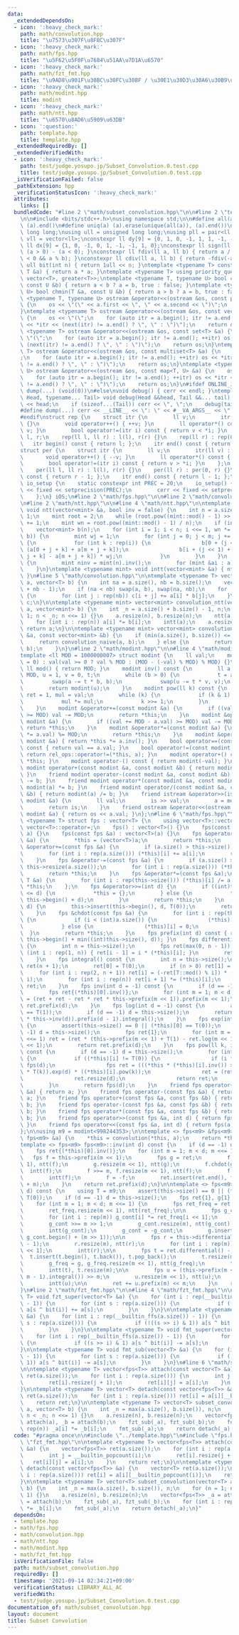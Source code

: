 ```yaml
---
data:
  _extendedDependsOn:
  - icon: ':heavy_check_mark:'
    path: math/convolution.hpp
    title: "\u7573\u307F\u8FBC\u307F"
  - icon: ':heavy_check_mark:'
    path: math/fps.hpp
    title: "\u5F62\u5F0F\u7684\u51AA\u7D1A\u6570"
  - icon: ':heavy_check_mark:'
    path: math/fzt_fmt.hpp
    title: "\u9AD8\u901F\u30BC\u30FC\u30BF / \u30E1\u30D3\u30A6\u30B9\u5909\u63DB"
  - icon: ':heavy_check_mark:'
    path: math/modint.hpp
    title: modint
  - icon: ':heavy_check_mark:'
    path: math/ntt.hpp
    title: "\u6570\u8AD6\u5909\u63DB"
  - icon: ':question:'
    path: template.hpp
    title: template.hpp
  _extendedRequiredBy: []
  _extendedVerifiedWith:
  - icon: ':heavy_check_mark:'
    path: test/judge.yosupo.jp/Subset_Convolution.0.test.cpp
    title: test/judge.yosupo.jp/Subset_Convolution.0.test.cpp
  _isVerificationFailed: false
  _pathExtension: hpp
  _verificationStatusIcon: ':heavy_check_mark:'
  attributes:
    links: []
  bundledCode: "#line 2 \"math/subset_convolution.hpp\"\n\n#line 2 \"template.hpp\"\
    \n\n#include <bits/stdc++.h>\nusing namespace std;\n\n#define all(a) (a).begin(),\
    \ (a).end()\n#define uniq(a) (a).erase(unique(all(a)), (a).end())\nusing ll =\
    \ long long;\nusing ull = unsigned long long;\nusing pll = pair<ll, ll>;\nusing\
    \ vll = vector<ll>;\nconstexpr ll dy[9] = {0, 1, 0, -1, 1, 1, -1, -1, 0};\nconstexpr\
    \ ll dx[9] = {1, 0, -1, 0, 1, -1, -1, 1, 0};\nconstexpr ll sign(ll a) { return\
    \ (a > 0) - (a < 0); }\nconstexpr ll fdiv(ll a, ll b) { return a / b - ((a ^ b)\
    \ < 0 && a % b); }\nconstexpr ll cdiv(ll a, ll b) { return -fdiv(-a, b); }\nconstexpr\
    \ ull bit(int n) { return 1ull << n; }\ntemplate <typename T> constexpr T sq(const\
    \ T &a) { return a * a; }\ntemplate <typename T> using priority_queue_rev = priority_queue<T,\
    \ vector<T>, greater<T>>;\ntemplate <typename T, typename U> bool chmax(T &a,\
    \ const U &b) { return a < b ? a = b, true : false; }\ntemplate <typename T, typename\
    \ U> bool chmin(T &a, const U &b) { return a > b ? a = b, true : false; }\ntemplate\
    \ <typename T, typename U> ostream &operator<<(ostream &os, const pair<T, U> &a)\
    \ {\n    os << \"(\" << a.first << \", \" << a.second << \")\";\n    return os;\n\
    }\ntemplate <typename T> ostream &operator<<(ostream &os, const vector<T> &a)\
    \ {\n    os << \"(\";\n    for (auto itr = a.begin(); itr != a.end(); ++itr) os\
    \ << *itr << (next(itr) != a.end() ? \", \" : \")\");\n    return os;\n}\ntemplate\
    \ <typename T> ostream &operator<<(ostream &os, const set<T> &a) {\n    os <<\
    \ \"(\";\n    for (auto itr = a.begin(); itr != a.end(); ++itr) os << *itr <<\
    \ (next(itr) != a.end() ? \", \" : \")\");\n    return os;\n}\ntemplate <typename\
    \ T> ostream &operator<<(ostream &os, const multiset<T> &a) {\n    os << \"(\"\
    ;\n    for (auto itr = a.begin(); itr != a.end(); ++itr) os << *itr << (next(itr)\
    \ != a.end() ? \", \" : \")\");\n    return os;\n}\ntemplate <typename T, typename\
    \ U> ostream &operator<<(ostream &os, const map<T, U> &a) {\n    os << \"(\";\n\
    \    for (auto itr = a.begin(); itr != a.end(); ++itr) os << *itr << (next(itr)\
    \ != a.end() ? \", \" : \")\");\n    return os;\n}\n#ifdef ONLINE_JUDGE\n#define\
    \ dump(...) (void(0))\n#else\nvoid debug() { cerr << endl; }\ntemplate <typename\
    \ Head, typename... Tail> void debug(Head &&head, Tail &&... tail) {\n    cerr\
    \ << head;\n    if (sizeof...(Tail)) cerr << \", \";\n    debug(tail...);\n}\n\
    #define dump(...) cerr << __LINE__ << \": \" << #__VA_ARGS__ << \" = \", debug(__VA_ARGS__)\n\
    #endif\nstruct rep {\n    struct itr {\n        ll v;\n        itr(ll v) : v(v)\
    \ {}\n        void operator++() { ++v; }\n        ll operator*() const { return\
    \ v; }\n        bool operator!=(itr i) const { return v < *i; }\n    };\n    ll\
    \ l, r;\n    rep(ll l, ll r) : l(l), r(r) {}\n    rep(ll r) : rep(0, r) {}\n \
    \   itr begin() const { return l; };\n    itr end() const { return r; };\n};\n\
    struct per {\n    struct itr {\n        ll v;\n        itr(ll v) : v(v) {}\n \
    \       void operator++() { --v; }\n        ll operator*() const { return v; }\n\
    \        bool operator!=(itr i) const { return v > *i; }\n    };\n    ll l, r;\n\
    \    per(ll l, ll r) : l(l), r(r) {}\n    per(ll r) : per(0, r) {}\n    itr begin()\
    \ const { return r - 1; };\n    itr end() const { return l - 1; };\n};\nstruct\
    \ io_setup {\n    static constexpr int PREC = 20;\n    io_setup() {\n        cout\
    \ << fixed << setprecision(PREC);\n        cerr << fixed << setprecision(PREC);\n\
    \    };\n} iOS;\n#line 2 \"math/fps.hpp\"\n\n#line 2 \"math/convolution.hpp\"\n\
    \n#line 2 \"math/ntt.hpp\"\n\n#line 4 \"math/ntt.hpp\"\n\ntemplate <typename mint>\
    \ void ntt(vector<mint> &a, bool inv = false) {\n    int n = a.size(), m = n >>\
    \ 1;\n    mint root = 2;\n    while (root.pow((mint::mod() - 1) >> 1) == 1) root\
    \ += 1;\n    mint wn = root.pow((mint::mod() - 1) / n);\n    if (inv) wn = wn.inv();\n\
    \    vector<mint> b(n);\n    for (int i = 1; i < n; i <<= 1, wn *= wn, swap(a,\
    \ b)) {\n        mint wj = 1;\n        for (int j = 0; j < m; j += i, wj *= wn)\
    \ {\n            for (int k : rep(i)) {\n                b[0 + (j << 1) + k] =\
    \ (a[0 + j + k] + a[m + j + k]);\n                b[i + (j << 1) + k] = (a[0 +\
    \ j + k] - a[m + j + k]) * wj;\n            }\n        }\n    }\n    if (inv)\
    \ {\n        mint ninv = mint(n).inv();\n        for (mint &ai : a) ai *= ninv;\n\
    \    }\n}\ntemplate <typename mint> void intt(vector<mint> &a) { ntt(a, true);\
    \ }\n#line 5 \"math/convolution.hpp\"\n\ntemplate <typename T> vector<T> convolution_naive(vector<T>\
    \ a, vector<T> b) {\n    int na = a.size(), nb = b.size();\n    vector<T> c(na\
    \ + nb - 1);\n    if (na < nb) swap(a, b), swap(na, nb);\n    for (int i : rep(na))\
    \ {\n        for (int j : rep(nb)) c[i + j] += a[i] * b[j];\n    }\n    return\
    \ c;\n}\n\ntemplate <typename mint> vector<mint> convolution_ntt(vector<mint>\
    \ a, vector<mint> b) {\n    int _n = a.size() + b.size() - 1, n;\n    for (n =\
    \ 1; n < _n; n <<= 1) {}\n    a.resize(n), b.resize(n);\n    ntt(a), ntt(b);\n\
    \    for (int i : rep(n)) a[i] *= b[i];\n    intt(a);\n    a.resize(_n);\n   \
    \ return a;\n}\n\ntemplate <typename mint> vector<mint> convolution(const vector<mint>\
    \ &a, const vector<mint> &b) {\n    if (min(a.size(), b.size()) <= 60) {\n   \
    \     return convolution_naive(a, b);\n    } else {\n        return convolution_ntt(a,\
    \ b);\n    }\n}\n#line 2 \"math/modint.hpp\"\n\n#line 4 \"math/modint.hpp\"\n\n\
    template <ll MOD = 1000000007> struct modint {\n    ll val;\n    modint(ll val\
    \ = 0) : val(val >= 0 ? val % MOD : (MOD - (-val) % MOD) % MOD) {}\n    static\
    \ ll mod() { return MOD; }\n    modint inv() const {\n        ll a = val, b =\
    \ MOD, u = 1, v = 0, t;\n        while (b > 0) {\n            t = a / b;\n   \
    \         swap(a -= t * b, b);\n            swap(u -= t * v, v);\n        }\n\
    \        return modint(u);\n    }\n    modint pow(ll k) const {\n        modint\
    \ ret = 1, mul = val;\n        while (k) {\n            if (k & 1) ret *= mul;\n\
    \            mul *= mul;\n            k >>= 1;\n        }\n        return ret;\n\
    \    }\n    modint &operator+=(const modint &a) {\n        if ((val += a.val)\
    \ >= MOD) val -= MOD;\n        return *this;\n    }\n    modint &operator-=(const\
    \ modint &a) {\n        if ((val += MOD - a.val) >= MOD) val -= MOD;\n       \
    \ return *this;\n    }\n    modint &operator*=(const modint &a) {\n        (val\
    \ *= a.val) %= MOD;\n        return *this;\n    }\n    modint &operator/=(const\
    \ modint &a) { return *this *= a.inv(); }\n    bool operator==(const modint &a)\
    \ const { return val == a.val; }\n    bool operator!=(const modint &a) const {\
    \ return rel_ops::operator!=(*this, a); }\n    modint operator+() const { return\
    \ *this; }\n    modint operator-() const { return modint(-val); }\n    friend\
    \ modint operator+(const modint &a, const modint &b) { return modint(a) += b;\
    \ }\n    friend modint operator-(const modint &a, const modint &b) { return modint(a)\
    \ -= b; }\n    friend modint operator*(const modint &a, const modint &b) { return\
    \ modint(a) *= b; }\n    friend modint operator/(const modint &a, const modint\
    \ &b) { return modint(a) /= b; }\n    friend istream &operator>>(istream &is,\
    \ modint &a) {\n        ll val;\n        is >> val;\n        a = modint(val);\n\
    \        return is;\n    }\n    friend ostream &operator<<(ostream &os, const\
    \ modint &a) { return os << a.val; }\n};\n#line 6 \"math/fps.hpp\"\n\ntemplate\
    \ <typename T> struct fps : vector<T> {\n    using vector<T>::vector;\n    using\
    \ vector<T>::operator=;\n    fps() : vector<T>() {}\n    fps(const T &a) : vector<T>(1,\
    \ a) {}\n    fps(const fps &a) : vector<T>(a) {}\n    fps &operator=(const fps\
    \ &a) {\n        *this = (vector<T>)a;\n        return *this;\n    }\n    fps\
    \ &operator+=(const fps &a) {\n        if (a.size() > this->size()) this->resize(a.size());\n\
    \        for (int i : rep(a.size())) (*this)[i] += a[i];\n        return *this;\n\
    \    }\n    fps &operator-=(const fps &a) {\n        if (a.size() > this->size())\
    \ this->resize(a.size());\n        for (int i : rep(a.size())) (*this)[i] -= a[i];\n\
    \        return *this;\n    }\n    fps &operator*=(const fps &a);\n    fps &operator/=(const\
    \ T &a) {\n        for (int i : rep(this->size())) (*this)[i] /= a;\n        return\
    \ *this;\n    };\n    fps &operator>>=(int d) {\n        if ((int)this->size()\
    \ <= d) {\n            *this = {};\n        } else {\n            this->erase(this->begin(),\
    \ this->begin() + d);\n        }\n        return *this;\n    }\n    fps &operator<<=(int\
    \ d) {\n        this->insert(this->begin(), d, T(0));\n        return *this;\n\
    \    }\n    fps &chdot(const fps &a) {\n        for (int i : rep(this->size()))\
    \ {\n            if (i < (int)a.size()) {\n                (*this)[i] *= a[i];\n\
    \            } else {\n                (*this)[i] = 0;\n            }\n      \
    \  }\n        return *this;\n    }\n    fps prefix(int d) const { return fps(this->begin(),\
    \ this->begin() + min((int)this->size(), d)); }\n    fps differential() const\
    \ {\n        int n = this->size();\n        fps ret(max(0, n - 1));\n        for\
    \ (int i : rep(1, n)) { ret[i - 1] = i * (*this)[i]; }\n        return ret;\n\
    \    }\n    fps integral() const {\n        int n = this->size();\n        fps\
    \ ret(n + 1);\n        ret[0] = T(0);\n        if (n > 0) ret[1] = T(1);\n   \
    \     for (int i : rep(2, n + 1)) ret[i] = (-ret[T::mod() % i]) * (T::mod() /\
    \ i);\n        for (int i : rep(n)) ret[i + 1] *= (*this)[i];\n        return\
    \ ret;\n    }\n    fps inv(int d = -1) const {\n        if (d == -1) d = this->size();\n\
    \        fps ret{(*this)[0].inv()};\n        for (int m = 1; m < d; m <<= 1) ret\
    \ = (ret + ret - ret * ret * this->prefix(m << 1)).prefix(m << 1);\n        return\
    \ ret.prefix(d);\n    }\n    fps log(int d = -1) const {\n        assert((*this)[0]\
    \ == T(1));\n        if (d == -1) d = this->size();\n        return (this->differential()\
    \ * this->inv(d)).prefix(d - 1).integral();\n    }\n    fps exp(int d = -1) const\
    \ {\n        assert(this->size() == 0 || (*this)[0] == T(0));\n        if (d ==\
    \ -1) d = this->size();\n        fps ret{1};\n        for (int m = 1; m < d; m\
    \ <<= 1) ret = (ret * (this->prefix(m << 1) + T(1) - ret.log(m << 1))).prefix(m\
    \ << 1);\n        return ret.prefix(d);\n    }\n    fps pow(ll k, int d = -1)\
    \ const {\n        if (d == -1) d = this->size();\n        for (int i : rep(this->size()))\
    \ {\n            if ((*this)[i] != T(0)) {\n                if (i * k > d) return\
    \ fps(d);\n                fps ret = (((*this * (*this)[i].inv()) >> i).log(d)\
    \ * T(k)).exp(d) * ((*this)[i].pow(k));\n                ret = (ret << (i * k)).prefix(d);\n\
    \                ret.resize(d);\n                return ret;\n            }\n\
    \        }\n        return fps(d);\n    }\n    friend fps operator+(const fps\
    \ &a) { return a; }\n    friend fps operator-(const fps &a) { return fps() -=\
    \ a; }\n    friend fps operator+(const fps &a, const fps &b) { return fps(a) +=\
    \ b; }\n    friend fps operator-(const fps &a, const fps &b) { return fps(a) -=\
    \ b; }\n    friend fps operator*(const fps &a, const fps &b) { return fps(a) *=\
    \ b; }\n    friend fps operator>>(const fps &a, int d) { return fps(a) >>= d;\
    \ }\n    friend fps operator<<(const fps &a, int d) { return fps(a) <<= d; }\n\
    };\n\nusing m9 = modint<998244353>;\n\ntemplate <> fps<m9> &fps<m9>::operator*=(const\
    \ fps<m9> &a) {\n    *this = convolution(*this, a);\n    return *this;\n}\n\n\
    template <> fps<m9> fps<m9>::inv(int d) const {\n    if (d == -1) d = this->size();\n\
    \    fps ret{(*this)[0].inv()};\n    for (int m = 1; m < d; m <<= 1) {\n     \
    \   fps f = this->prefix(m << 1);\n        fps g = ret;\n        f.resize(m <<\
    \ 1), ntt(f);\n        g.resize(m << 1), ntt(g);\n        f.chdot(g);\n      \
    \  intt(f);\n        f >>= m, f.resize(m << 1), ntt(f);\n        f.chdot(g);\n\
    \        intt(f);\n        f = -f;\n        ret.insert(ret.end(), f.begin(), f.begin()\
    \ + m);\n    }\n    return ret.prefix(d);\n}\n\ntemplate <> fps<m9> fps<m9>::exp(int\
    \ d) const {\n    using T = m9;\n    assert(this->size() == 0 || (*this)[0] ==\
    \ T(0));\n    if (d == -1) d = this->size();\n    fps ret{1}, g{1}, g_freq{1};\n\
    \    for (int m = 1; m < d; m <<= 1) {\n        fps ret_freq = ret.prefix(m);\n\
    \        ret_freq.resize(m << 1), ntt(ret_freq);\n\n        fps g_cont = g_freq;\n\
    \        for (int i : rep(m)) g_cont[i] *= ret_freq[i << 1];\n        intt(g_cont);\n\
    \        g_cont >>= m >> 1;\n        g_cont.resize(m), ntt(g_cont);\n        g_cont.chdot(g_freq);\n\
    \        intt(g_cont);\n        g_cont = -g_cont;\n        g.insert(g.end(), g_cont.begin(),\
    \ g_cont.begin() + (m >> 1));\n\n        fps r = this->differential().prefix(m\
    \ - 1);\n        r.resize(m), ntt(r);\n        for (int i : rep(m)) r[i] *= ret_freq[i\
    \ << 1];\n        intt(r);\n\n        fps t = ret.differential() - r;\n      \
    \  t.insert(t.begin(), t.back()), t.pop_back();\n        t.resize(m << 1), ntt(t);\n\
    \        g_freq = g, g_freq.resize(m << 1), ntt(g_freq);\n        t.chdot(g_freq);\n\
    \        intt(t), t.resize(m);\n\n        fps u = (this->prefix(m << 1) - (t <<\
    \ m - 1).integral()) >> m;\n        u.resize(m << 1), ntt(u);\n        u.chdot(ret_freq);\n\
    \        intt(u);\n\n        ret += u.prefix(m) << m;\n    }\n    return ret.prefix(d);\n\
    }\n#line 2 \"math/fzt_fmt.hpp\"\n\n#line 4 \"math/fzt_fmt.hpp\"\n\ntemplate <typename\
    \ T> void fzt_super(vector<T> &a) {\n    for (int i : rep(__builtin_ffs(a.size())\
    \ - 1)) {\n        for (int s : rep(a.size())) {\n            if ((s >> i) & 1)\
    \ a[s ^ bit(i)] += a[s];\n        }\n    }\n}\n\ntemplate <typename T> void fzt_sub(vector<T>\
    \ &a) {\n    for (int i : rep(__builtin_ffs(a.size()) - 1)) {\n        for (int\
    \ s : rep(a.size())) {\n            if (!((s >> i) & 1)) a[s ^ bit(i)] += a[s];\n\
    \        }\n    }\n}\n\ntemplate <typename T> void fmt_super(vector<T> &a) {\n\
    \    for (int i : rep(__builtin_ffs(a.size()) - 1)) {\n        for (int s : rep(a.size()))\
    \ {\n            if ((s >> i) & 1) a[s ^ bit(i)] -= a[s];\n        }\n    }\n\
    }\n\ntemplate <typename T> void fmt_sub(vector<T> &a) {\n    for (int i : rep(__builtin_ffs(a.size())\
    \ - 1)) {\n        for (int s : rep(a.size())) {\n            if (!((s >> i) &\
    \ 1)) a[s ^ bit(i)] -= a[s];\n        }\n    }\n}\n#line 6 \"math/subset_convolution.hpp\"\
    \n\ntemplate <typename T> vector<fps<T>> attach(const vector<T> &a) {\n    vector<fps<T>>\
    \ ret(a.size());\n    for (int i : rep(a.size())) {\n        int j = __builtin_popcount(i);\n\
    \        ret[i].resize(j + 1);\n        ret[i][j] = a[i];\n    }\n    return ret;\n\
    }\n\ntemplate <typename T> vector<T> detach(const vector<fps<T>> &a) {\n    vector<T>\
    \ ret(a.size());\n    for (int i : rep(a.size())) ret[i] = a[i][__builtin_popcount(i)];\n\
    \    return ret;\n}\n\ntemplate <typename T> vector<T> subset_convolution(vector<T>\
    \ a, vector<T> b) {\n    int _n = max(a.size(), b.size()), n;\n    for (n = 1;\
    \ n < _n; n <<= 1) {}\n    a.resize(n), b.resize(n);\n    vector<fps<T>> _a =\
    \ attach(a), _b = attach(b);\n    fzt_sub(_a), fzt_sub(_b);\n    for (int i :\
    \ rep(n)) _a[i] *= _b[i];\n    fmt_sub(_a);\n    return detach(_a);\n}\n"
  code: "#pragma once\n\n#include \"../template.hpp\"\n#include \"fps.hpp\"\n#include\
    \ \"fzt_fmt.hpp\"\n\ntemplate <typename T> vector<fps<T>> attach(const vector<T>\
    \ &a) {\n    vector<fps<T>> ret(a.size());\n    for (int i : rep(a.size())) {\n\
    \        int j = __builtin_popcount(i);\n        ret[i].resize(j + 1);\n     \
    \   ret[i][j] = a[i];\n    }\n    return ret;\n}\n\ntemplate <typename T> vector<T>\
    \ detach(const vector<fps<T>> &a) {\n    vector<T> ret(a.size());\n    for (int\
    \ i : rep(a.size())) ret[i] = a[i][__builtin_popcount(i)];\n    return ret;\n\
    }\n\ntemplate <typename T> vector<T> subset_convolution(vector<T> a, vector<T>\
    \ b) {\n    int _n = max(a.size(), b.size()), n;\n    for (n = 1; n < _n; n <<=\
    \ 1) {}\n    a.resize(n), b.resize(n);\n    vector<fps<T>> _a = attach(a), _b\
    \ = attach(b);\n    fzt_sub(_a), fzt_sub(_b);\n    for (int i : rep(n)) _a[i]\
    \ *= _b[i];\n    fmt_sub(_a);\n    return detach(_a);\n}"
  dependsOn:
  - template.hpp
  - math/fps.hpp
  - math/convolution.hpp
  - math/ntt.hpp
  - math/modint.hpp
  - math/fzt_fmt.hpp
  isVerificationFile: false
  path: math/subset_convolution.hpp
  requiredBy: []
  timestamp: '2021-09-14 02:34:21+09:00'
  verificationStatus: LIBRARY_ALL_AC
  verifiedWith:
  - test/judge.yosupo.jp/Subset_Convolution.0.test.cpp
documentation_of: math/subset_convolution.hpp
layout: document
title: Subset Convolution
---
```

